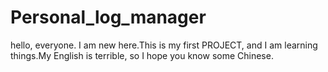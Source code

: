 # Personal_log_manager
hello, everyone. I am new here.This is my first PROJECT, and I am learning things.My English is terrible, so I hope you know some Chinese.
